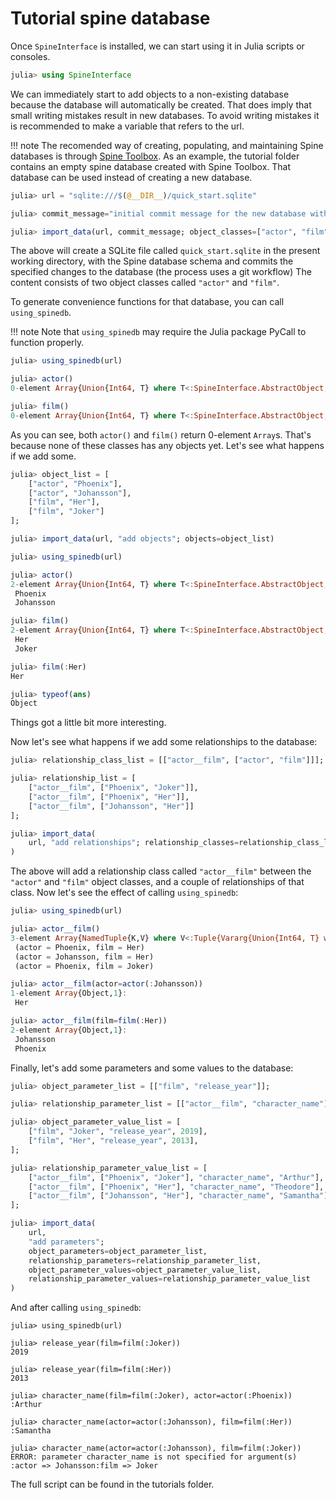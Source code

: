 # Tutorial spine database

Once `SpineInterface` is installed, we can start using it in Julia scripts or consoles.

```julia
julia> using SpineInterface
```

We can immediately start to add objects to a non-existing database
because the database will automatically be created.
That does imply that small writing mistakes result in new databases.
To avoid writing mistakes it is recommended to make a variable that refers to the url.

!!! note
    The recomended way of creating, populating, and maintaining Spine databases is through 
    [Spine Toolbox](https://github.com/spine-tools/Spine-Toolbox).
    As an example, the tutorial folder contains an empty spine database created with Spine Toolbox.
    That database can be used instead of creating a new database.

```julia
julia> url = "sqlite:///$(@__DIR__)/quick_start.sqlite"

julia> commit_message="initial commit message for the new database with the objects actor and film"

julia> import_data(url, commit_message; object_classes=["actor", "film"])
```

The above will create a SQLite file called `quick_start.sqlite` in the present working directory,
with the Spine database schema and commits the specified changes to the database (the process uses a git workflow)
The content consists of two object classes called `"actor"` and `"film"`.

To generate convenience functions for that database, you can call `using_spinedb`.

!!! note
	Note that `using_spinedb` may require the Julia package PyCall to function properly.

```julia
julia> using_spinedb(url)

julia> actor()
0-element Array{Union{Int64, T} where T<:SpineInterface.AbstractObject,1}

julia> film()
0-element Array{Union{Int64, T} where T<:SpineInterface.AbstractObject,1}

```

As you can see, both `actor()` and `film()` return 0-element `Array`s.
That's because none of these classes has any objects yet.
Let's see what happens if we add some.

```julia
julia> object_list = [
	["actor", "Phoenix"], 
	["actor", "Johansson"], 
	["film", "Her"], 
	["film", "Joker"]
];

julia> import_data(url, "add objects"; objects=object_list)

julia> using_spinedb(url)

julia> actor()
2-element Array{Union{Int64, T} where T<:SpineInterface.AbstractObject,1}:
 Phoenix
 Johansson

julia> film()
2-element Array{Union{Int64, T} where T<:SpineInterface.AbstractObject,1}:
 Her
 Joker

julia> film(:Her)
Her

julia> typeof(ans)
Object

```
Things got a little bit more interesting.

Now let's see what happens if we add some relationships to the database:

```julia
julia> relationship_class_list = [["actor__film", ["actor", "film"]]];

julia> relationship_list = [
	["actor__film", ["Phoenix", "Joker"]], 
	["actor__film", ["Phoenix", "Her"]], 
	["actor__film", ["Johansson", "Her"]]
];

julia> import_data(
	url, "add relationships"; relationship_classes=relationship_class_list, relationships=relationship_list
)

```

The above will add a relationship class called `"actor__film"` 
between the `"actor"` and `"film"` object classes, and a couple of relationships of that class.
Now let's see the effect of calling `using_spinedb`:

```julia
julia> using_spinedb(url)

julia> actor__film()
3-element Array{NamedTuple{K,V} where V<:Tuple{Vararg{Union{Int64, T} where T<:SpineInterface.AbstractObject,N} where N} where K,1}:
 (actor = Phoenix, film = Her)
 (actor = Johansson, film = Her)
 (actor = Phoenix, film = Joker)

julia> actor__film(actor=actor(:Johansson))
1-element Array{Object,1}:
 Her

julia> actor__film(film=film(:Her))
2-element Array{Object,1}:
 Johansson
 Phoenix

```

Finally, let's add some parameters and some values to the database:

```julia
julia> object_parameter_list = [["film", "release_year"]];

julia> relationship_parameter_list = [["actor__film", "character_name"]];

julia> object_parameter_value_list = [
	["film", "Joker", "release_year", 2019],
	["film", "Her", "release_year", 2013],
];

julia> relationship_parameter_value_list = [
	["actor__film", ["Phoenix", "Joker"], "character_name", "Arthur"], 
	["actor__film", ["Phoenix", "Her"], "character_name", "Theodore"], 
	["actor__film", ["Johansson", "Her"], "character_name", "Samantha"]
];

julia> import_data(
	url,
    "add parameters";
	object_parameters=object_parameter_list, 
	relationship_parameters=relationship_parameter_list, 
	object_parameter_values=object_parameter_value_list,
	relationship_parameter_values=relationship_parameter_value_list
)

```

And after calling `using_spinedb`:

```
julia> using_spinedb(url)

julia> release_year(film=film(:Joker))
2019

julia> release_year(film=film(:Her))
2013

julia> character_name(film=film(:Joker), actor=actor(:Phoenix))
:Arthur

julia> character_name(actor=actor(:Johansson), film=film(:Her))
:Samantha

julia> character_name(actor=actor(:Johansson), film=film(:Joker))
ERROR: parameter character_name is not specified for argument(s) :actor => Johansson:film => Joker

```

The full script can be found in the tutorials folder.